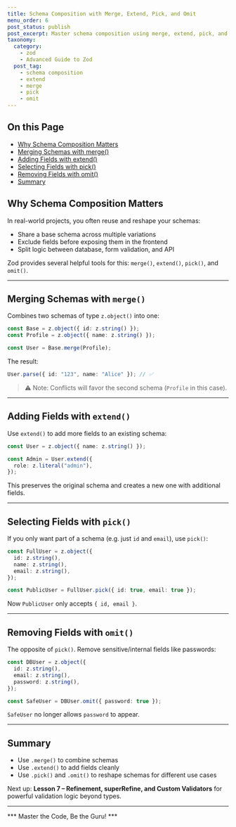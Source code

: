 ```yaml
---
title: Schema Composition with Merge, Extend, Pick, and Omit
menu_order: 6
post_status: publish
post_excerpt: Master schema composition using merge, extend, pick, and omit.
taxonomy:
  category:
    - zod
    - Advanced Guide to Zod
  post_tag:
    - schema composition
    - extend
    - merge
    - pick
    - omit
---
```


<div class="toc" markdown="1">

## On this Page

- [Why Schema Composition Matters](#why-schema-composition-matters)
- [Merging Schemas with merge()](#merging-schemas-with-merge)
- [Adding Fields with extend()](#adding-fields-with-extend)
- [Selecting Fields with pick()](#selecting-fields-with-pick)
- [Removing Fields with omit()](#removing-fields-with-omit)
- [Summary](#summary)

</div>

<div class="guru-main" markdown="1">

## Why Schema Composition Matters

In real-world projects, you often reuse and reshape your schemas:
- Share a base schema across multiple variations
- Exclude fields before exposing them in the frontend
- Split logic between database, form validation, and API

Zod provides several helpful tools for this: `merge()`, `extend()`, `pick()`, and `omit()`.

---

## Merging Schemas with `merge()`

Combines two schemas of type `z.object()` into one:

```ts
const Base = z.object({ id: z.string() });
const Profile = z.object({ name: z.string() });

const User = Base.merge(Profile);
```

The result:

```ts
User.parse({ id: "123", name: "Alice" }); // ✅
```

> ⚠️ Note: Conflicts will favor the second schema (`Profile` in this case).

---

## Adding Fields with `extend()`

Use `extend()` to add more fields to an existing schema:

```ts
const User = z.object({ name: z.string() });

const Admin = User.extend({
  role: z.literal("admin"),
});
```

This preserves the original schema and creates a new one with additional fields.

---

## Selecting Fields with `pick()`

If you only want part of a schema (e.g. just `id` and `email`), use `pick()`:

```ts
const FullUser = z.object({
  id: z.string(),
  name: z.string(),
  email: z.string(),
});

const PublicUser = FullUser.pick({ id: true, email: true });
```

Now `PublicUser` only accepts `{ id, email }`.

---

## Removing Fields with `omit()`

The opposite of `pick()`. Remove sensitive/internal fields like passwords:

```ts
const DBUser = z.object({
  id: z.string(),
  email: z.string(),
  password: z.string(),
});

const SafeUser = DBUser.omit({ password: true });
```

`SafeUser` no longer allows `password` to appear.

---

## Summary

- Use `.merge()` to combine schemas
- Use `.extend()` to add fields cleanly
- Use `.pick()` and `.omit()` to reshape schemas for different use cases

Next up: **Lesson 7 – Refinement, superRefine, and Custom Validators** for powerful validation logic beyond types.

---

*** Master the Code, Be the Guru! ***

</div>
